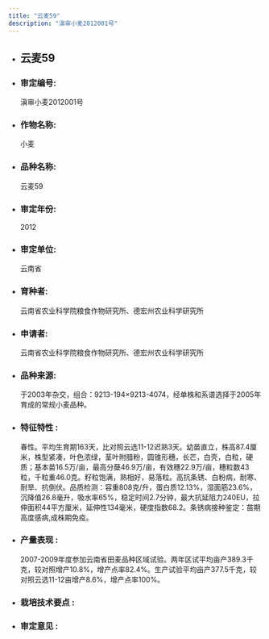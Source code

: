 ```yaml
---
title: "云麦59"
description: "滇审小麦2012001号"
---
```

* ## 云麦59
* ###  审定编号:  
   滇审小麦2012001号

*  ### 作物名称:  
   小麦

*   ###  品种名称: 
    云麦59

*   ### 审定年份: 
    2012

*   ### 审定单位:  
    云南省

*   ### 育种者:  
    云南省农业科学院粮食作物研究所、德宏州农业科学研究所

*   ### 申请者:  
    云南省农业科学院粮食作物研究所、德宏州农业科学研究所

*   ### 品种来源:  
    于2003年杂交，组合：9213-194×9213-4074，经单株和系谱选择于2005年育成的常规小麦品种。

*   ### 特征特性 : 
    春性。平均生育期163天，比对照云选11-12迟熟3天。幼苗直立，株高87.4厘米，株型紧凑，叶色浓绿，茎叶附腊粉，圆锥形穗，长芒，白壳，白粒，硬质；基本苗16.5万/亩，最高分蘖46.9万/亩，有效穗22.9万/亩，穗粒数43粒，千粒重46.0克。籽粒饱满，熟相好，易落粒。高抗条锈、白粉病，耐寒、耐旱、抗倒伏。品质检测：容重808克/升，蛋白质12.13%，湿面筋23.6%，沉降值26.8毫升，吸水率65%，稳定时间2.7分钟，最大抗延阻力240EU，拉伸面积44平方厘米，延伸性134毫米，硬度指数68.2。条锈病接种鉴定：苗期高度感病,成株期免疫。

*   ### 产量表现 : 
    2007-2009年度参加云南省田麦品种区域试验。两年区试平均亩产389.3千克，较对照增产10.8%，增产点率82.4%。生产试验平均亩产377.5千克，较对照云选11-12亩增产8.6%，增产点率100%。

*   ### 栽培技术要点 : 
    

*   ### 审定意见 : 
    
